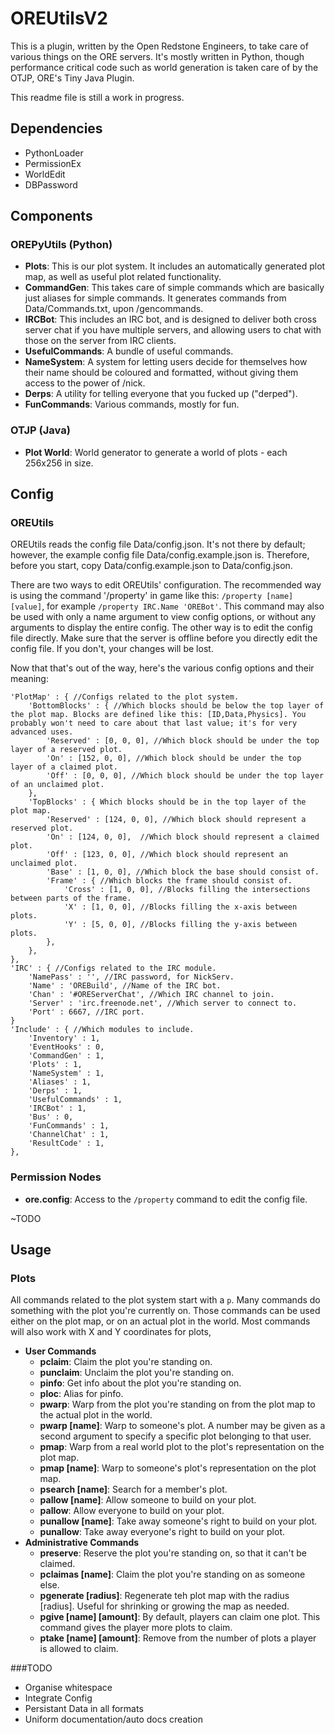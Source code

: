 OREUtilsV2
==========

This is a plugin, written by the Open Redstone Engineers, to take care of various things on the ORE servers. It's mostly written in Python, though performance critical code such as world generation is taken care of by the OTJP, ORE's Tiny Java Plugin.

This readme file is still a work in progress.

## Dependencies
* PythonLoader
* PermissionEx
* WorldEdit
* DBPassword

## Components

### OREPyUtils (Python)
* **Plots**: This is our plot system. It includes an automatically generated plot map, as well as useful plot related functionality.
* **CommandGen**: This takes care of simple commands which are basically just aliases for simple commands. It generates commands from Data/Commands.txt, upon /gencommands.
* **IRCBot**: This includes an IRC bot, and is designed to deliver both cross server chat if you have multiple servers, and allowing users to chat with those on the server from IRC clients.
* **UsefulCommands**: A bundle of useful commands.
* **NameSystem**: A system for letting users decide for themselves how their name should be coloured and formatted, without giving them access to the power of /nick.
* **Derps**: A utility for telling everyone that you fucked up ("derped").
* **FunCommands**: Various commands, mostly for fun.

### OTJP (Java)
* **Plot World**: World generator to generate a world of plots - each 256x256 in size.

## Config

### OREUtils
OREUtils reads the config file Data/config.json. It's not there by default; however, the example config file Data/config.example.json is. Therefore, before you start, copy Data/config.example.json to Data/config.json.

There are two ways to edit OREUtils' configuration. The recommended way is using the command '/property' in game like this: `/property [name] [value]`, for example `/property IRC.Name 'OREBot'`. This command may also be used with only a name argument to view config options, or without any arguments to display the entire config. The other way is to edit the config file directly. Make sure that the server is offline before you directly edit the config file. If you don't, your changes will be lost.

Now that that's out of the way, here's the various config options and their meaning:

	'PlotMap' : { //Configs related to the plot system.
		'BottomBlocks' : { //Which blocks should be below the top layer of the plot map. Blocks are defined like this: [ID,Data,Physics]. You probably won't need to care about that last value; it's for very advanced uses.
			'Reserved' : [0, 0, 0], //Which block should be under the top layer of a reserved plot.
			'On' : [152, 0, 0], //Which block should be under the top layer of a claimed plot.
			'Off' : [0, 0, 0], //Which block should be under the top layer of an unclaimed plot.
		},
		'TopBlocks' : { Which blocks should be in the top layer of the plot map.
			'Reserved' : [124, 0, 0], //Which block should represent a reserved plot.
			'On' : [124, 0, 0],  //Which block should represent a claimed plot.
			'Off' : [123, 0, 0], //Which block should represent an unclaimed plot.
			'Base' : [1, 0, 0], //Which block the base should consist of.
			'Frame' : { //Which blocks the frame should consist of.
				'Cross' : [1, 0, 0], //Blocks filling the intersections between parts of the frame.
				'X' : [1, 0, 0], //Blocks filling the x-axis between plots.
				'Y' : [5, 0, 0], //Blocks filling the y-axis between plots.
			},
		},
	},
	'IRC' : { //Configs related to the IRC module.
		'NamePass' : '', //IRC password, for NickServ.
		'Name' : 'OREBuild', //Name of the IRC bot.
		'Chan' : '#OREServerChat', //Which IRC channel to join.
		'Server' : 'irc.freenode.net', //Which server to connect to.
		'Port' : 6667, //IRC port.
	}
	'Include' : { //Which modules to include.
		'Inventory' : 1,
		'EventHooks' : 0,
		'CommandGen' : 1,
		'Plots' : 1,
		'NameSystem' : 1,
		'Aliases' : 1,
		'Derps' : 1,
		'UsefulCommands' : 1,
		'IRCBot' : 1,
		'Bus' : 0,
		'FunCommands' : 1,
		'ChannelChat' : 1,
		'ResultCode' : 1,
	},

### Permission Nodes
* **ore.config**: Access to the `/property` command to edit the config file.

~TODO

## Usage

### Plots
All commands related to the plot system start with a `p`. Many commands do something with the plot you're currently on. Those commands can be used either on the plot map, or on an actual plot in the world. Most commands will also work with X and Y coordinates for plots, 

* **User Commands**
	* **pclaim**: Claim the plot you're standing on.
	* **punclaim**: Unclaim the plot you're standing on.
	* **pinfo**: Get info about the plot you're standing on.
	* **ploc**: Alias for pinfo.
	* **pwarp**: Warp from the plot you're standing on from the plot map to the actual plot in the world.
	* **pwarp [name]**: Warp to someone's plot. A number may be given as a second argument to specify a specific plot belonging to that user.
	* **pmap**: Warp from a real world plot to the plot's representation on the plot map.
	* **pmap [name]**: Warp to someone's plot's representation on the plot map.
	* **psearch [name]**: Search for a member's plot.
	* **pallow [name]**: Allow someone to build on your plot.
	* **pallow**: Allow everyone to build on your plot.
	* **punallow [name]**: Take away someone's right to build on your plot.
	* **punallow**: Take away everyone's right to build on your plot.
* **Administrative Commands**
	* **preserve**: Reserve the plot you're standing on, so that it can't be claimed.
	* **pclaimas [name]**: Claim the plot you're standing on as someone else.
	* **pgenerate [radius]**: Regenerate teh plot map with the radius [radius]. Useful for shrinking or growing the map as needed.
	* **pgive [name] [amount]**: By default, players can claim one plot. This command gives the player more plots to claim.
	* **ptake [name] [amount]**: Remove from the number of plots a player is allowed to claim.

###TODO
* Organise whitespace
* Integrate Config
* Persistant Data in all formats
* Uniform documentation/auto docs creation  
